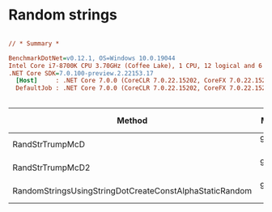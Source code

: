 # Random strings

``` ini

// * Summary *

BenchmarkDotNet=v0.12.1, OS=Windows 10.0.19044
Intel Core i7-8700K CPU 3.70GHz (Coffee Lake), 1 CPU, 12 logical and 6 physical cores
.NET Core SDK=7.0.100-preview.2.22153.17
  [Host]     : .NET Core 7.0.0 (CoreCLR 7.0.22.15202, CoreFX 7.0.22.15202), X64 RyuJIT
  DefaultJob : .NET Core 7.0.0 (CoreCLR 7.0.22.15202, CoreFX 7.0.22.15202), X64 RyuJIT
  
```

|                                                  Method |     Mean |     Error |    StdDev | Code Size |
|-------------------------------------------------------- |---------:|----------:|----------:|----------:|
|                                         RandStrTrumpMcD | 9.177 us | 0.0622 us | 0.0551 us |     134 B |
|                                        RandStrTrumpMcD2 | 9.339 us | 0.0676 us | 0.0633 us |     430 B |
| RandomStringsUsingStringDotCreateConstAlphaStaticRandom | 9.663 us | 0.0390 us | 0.0326 us |     438 B |